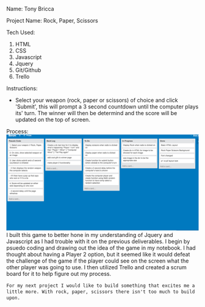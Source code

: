 Name: Tony Bricca

Project Name: Rock, Paper, Scissors 

Tech Used: 
1. HTML 
2. CSS
3. Javascript
4. Jquery
5. Git/Github
6. Trello

Instructions: 
   - Select your weapon (rock, paper or scissors) of choice and click 'Submit', this will prompt a 3 second countdown until the computer plays its' turn. The winner will then be determind and the score will be updated on the top of screen. 

  Process: 
  <img id="scrum" src="scrum.png">
   	I built this game to better hone in my understanding of Jquery and Javascript as I had trouble with it on the previous deliverables. I begin by psuedo coding and drawing out the idea of the game in my notebook. I had thought about having a Player 2 option, but it seemed like it would defeat the challenge of the game if the player could see on the screen what the other player was going to use. I then utilized Trello and created a scrum board for it to help figure out my process.

   	For my next project I would like to build something that excites me a little more. With rock, paper, scissors there isn't too much to build upon. 


